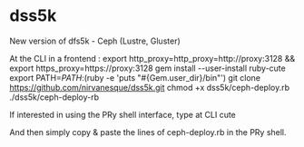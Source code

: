 # dss5k
New version of dfs5k - Ceph (Lustre, Gluster)


At the CLI in a frontend :
export http_proxy=http_proxy=http://proxy:3128 && export https_proxy=https://proxy:3128
gem install --user-install ruby-cute
export PATH=$PATH:$(ruby -e 'puts "#{Gem.user_dir}/bin"')
git clone https://github.com/nirvanesque/dss5k.git
chmod +x dss5k/ceph-deploy.rb
./dss5k/ceph-deploy-rb

If interested in using the PRy shell interface, type at CLI
cute

And then simply copy & paste the lines of ceph-deploy.rb in the PRy shell.

